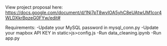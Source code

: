 View project proposal here: https://docs.google.com/document/d/1Nj7pT8wvIOA5yhC8eUAtwUM1cor4WLDXkrBpzeG0FYw/edit#

Requirements:
-Update your MySQL password in mysql_conn.py
-Update your mapbox API KEY in static>js>config.js
-Run data_cleaning.ipynb
-Run app.py